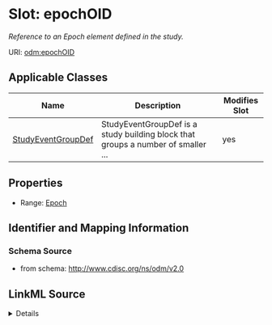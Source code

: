 # Slot: epochOID


_Reference to an Epoch element defined in the study._



URI: [odm:epochOID](http://www.cdisc.org/ns/odm/v2.0/epochOID)



<!-- no inheritance hierarchy -->




## Applicable Classes

| Name | Description | Modifies Slot |
| --- | --- | --- |
[StudyEventGroupDef](StudyEventGroupDef.md) | StudyEventGroupDef is a study building block that groups a number of smaller ... |  yes  |







## Properties

* Range: [Epoch](Epoch.md)





## Identifier and Mapping Information







### Schema Source


* from schema: http://www.cdisc.org/ns/odm/v2.0




## LinkML Source

<details>
```yaml
name: epochOID
description: Reference to an Epoch element defined in the study.
from_schema: http://www.cdisc.org/ns/odm/v2.0
rank: 1000
alias: epochOID
domain_of:
- StudyEventGroupDef
range: Epoch

```
</details>
